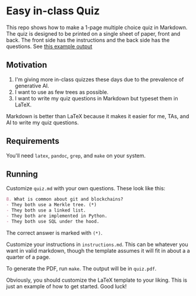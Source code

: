# Easy in-class Quiz

This repo shows how to make a 1-page multiple choice quiz in Markdown. The quiz is designed to be printed on a single sheet of paper, front and back. The front side has the instructions and the back side has the questions.
See [this example output](https://github.com/kljensen/easy-in-class-quiz/blob/main/docs/example-output.pdf)

## Motivation

1. I'm giving more in-class quizzes these days due to the prevalence
   of generative AI. 
2. I want to use as few trees as possible.
3. I want to write my quiz questions in Markdown but typeset them in LaTeX.

Markdown is better than
LaTeX because it makes it easier for me, TAs, and AI to write my
quiz questions.

## Requirements

You'll need `latex`, `pandoc`, `grep`, and `make` on your system.

## Running

Customize `quiz.md` with your own questions. These look like this:

```markdown
8. What is common about git and blockchains? 
- They both use a Merkle tree. (*)
- They both use a linked list.
- They both are implemented in Python.
- They both use SQL under the hood.
```

The correct answer is marked with `(*)`.

Customize your instructions in `instructions.md`. This can be 
whatever you want in valid markdown, though the template assumes
it will fit in about a a quarter of a page.

To generate the PDF, run `make`. The output will be in `quiz.pdf`.

Obviously, you should customize the LaTeX template to your liking.
This is just an example of how to get started. Good luck!
